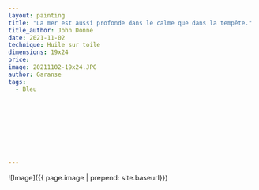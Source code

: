 ```yaml
---
layout: painting
title: "La mer est aussi profonde dans le calme que dans la tempête."                       
title_author: John Donne                                      
date: 2021-11-02
technique: Huile sur toile 
dimensions: 19x24
price: 
image: 20211102-19x24.JPG
author: Garanse
tags:
  - Bleu
  
  
  
  
  
  
  
  
  
---
```

![Image]({{ page.image | prepend: site.baseurl}})

